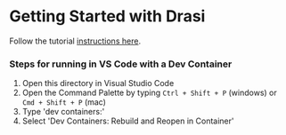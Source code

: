 # Getting Started with Drasi
Follow the tutorial [instructions here](https://drasi.io/tutorials/connecting-frontends/react).

### Steps for running in VS Code with a Dev Container
1. Open this directory in Visual Studio Code
2. Open the Command Palette by typing `Ctrl + Shift + P` (windows) or `Cmd + Shift + P` (mac)
3. Type 'dev containers:'
4. Select 'Dev Containers: Rebuild and Reopen in Container'
